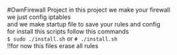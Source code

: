 #OwnFirewall Project
in this project we make your firewall
<br>we just config iptables
<br>and we make startup file to save your rules and config
<br>for install this scripts follow this commands
<br>`$ sudo ./install.sh` or `# ./install.sh`
<br>!!for now this files erase all rules 
